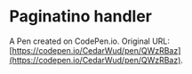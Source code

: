 # Paginatino handler

A Pen created on CodePen.io. Original URL: [https://codepen.io/CedarWud/pen/QWzRBaz](https://codepen.io/CedarWud/pen/QWzRBaz).

